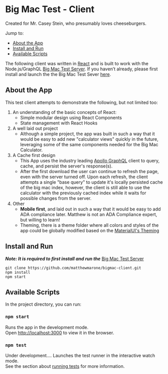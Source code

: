 # Big Mac Test - Client

Created for Mr. Casey Stein, who presumably loves cheeseburgers. 

Jump to:

- [About the App](#about)
- [Install and Run](#install-and-run)
- [Available Scripts](#available-scripts)

The following client was written in [React](https://reactjs.org/) and is built to work with the Node.js/GraphQL [Big Mac Test Server](https://github.com/matthewmarone/big-mac-test-server).  If you haven’t already, please first install and launch the the Big Mac Test Sever [here](https://github.com/matthewmarone/big-mac-test-server).

## About the App

This test client attempts to demonstrate the following, but not limited too:

1. An understanding of the basic concepts of React:
   - Simple modular design using React Components
   - State management with React Hooks
2. A well laid out project
   - Although a simple project, the app was built in such a way that it would be easy to add new "calculator views" quickly in the future, leveraging some of the same components needed for the Big Mac Calculator. 
3. A Cache first design
   - This App uses the industry leading [Apollo GraphQL](https://www.apollographql.com/) client to query, cache, and persist the server's response(s).
   - After the first download the user can continue to refresh the page, even with the server turned off. Upon each refresh, the client attempts a single "base query" to update it's locally persisted cache of the big mac index, however, the client is still able to use the calculator with the previously cached index while it waits for possible changes from the server.
4. Other
   - **Mobile first**, and laid out in such a way that it would be easy to add ADA compliance later.  Matthew is not an ADA Compliance expert, but willing to learn!
   - Theming, there is a theme folder where all colors and styles of the app could be globally modified based on the [MaterialUI's Theming](https://material-ui.com/customization/theming/)

## Install and Run

**_Note: It is required to first install and run the_** [Big Mac Test Server](https://github.com/matthewmarone/big-mac-test-server)

```
git clone https://github.com/matthewmarone/bigmac-client.git
npm install
npm start
```

## Available Scripts

In the project directory, you can run:

### `npm start`

Runs the app in the development mode.<br />
Open [http://localhost:3000](http://localhost:3000) to view it in the browser.

### `npm test`

Under development.... Launches the test runner in the interactive watch mode.<br />
See the section about [running tests](https://facebook.github.io/create-react-app/docs/running-tests) for more information.
